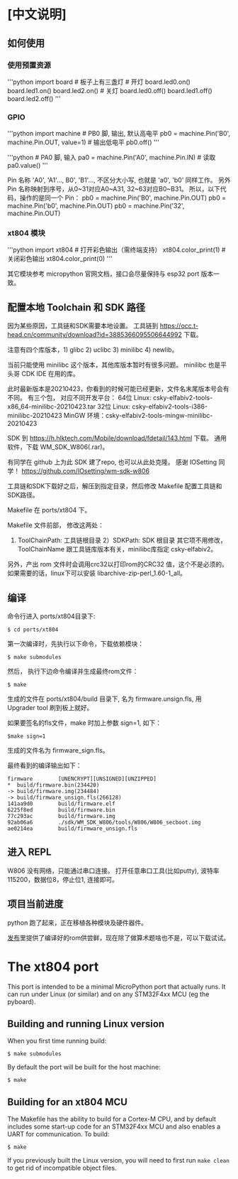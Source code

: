 # [中文说明]

## 如何使用

### 使用预置资源

'''python
    import board
    # 板子上有三盏灯
    # 开灯
    board.led0.on()
    board.led1.on()
    board.led2.on()
    # 关灯
    board.led0.off()
    board.led1.off()
    board.led2.off()
'''

### GPIO

'''python
    import machine
    # PB0 脚, 输出, 默认高电平
    pb0 = machine.Pin('B0', machine.Pin.OUT, value=1)
    # 输出低电平
    pb0.off()
'''

'''python
    # PA0 脚, 输入
    pa0 = machine.Pin('A0', machine.Pin.IN)
    # 读取
    pa0.value()
'''

Pin 名称 'A0', 'A1'..., B0', 'B1'..., 不区分大小写, 也就是 'a0', 'b0' 同样工作。
另外 Pin 名称映射到序号，从0~31对应A0~A31, 32~63对应B0~B31。
所以，以下代码，操作的是同一个 Pin：
pb0 = machine.Pin('B0', machine.Pin.OUT)
pb0 = machine.Pin('b0', machine.Pin.OUT)
pb0 = machine.Pin('32', machine.Pin.OUT)

### xt804 模块

'''python
    import xt804
    # 打开彩色输出（需终端支持）
    xt804.color_print(1)
    # 关闭彩色输出
    xt804.color_print(0)
'''

其它模块参考 micropython 官网文档，接口会尽量保持与 esp32 port 版本一致。

## 配置本地 Toolchain 和 SDK 路径
因为某些原因，工具链和SDK需要本地设置。
工具链到 https://occ.t-head.cn/community/download?id=3885366095506644992 下载。

注意有四个库版本，1) glibc 2) uclibc 3) minilibc 4) newlib。

当前只能使用 minilibc 这个版本，其他库版本暂时有很多问题。
minilibc 也是平头哥 CDK IDE 在用的库。

此时最新版本是20210423，你看到的时候可能已经更新，文件名末尾版本号会有不同。
有三个包， 对应不同开发平台：
64位 Linux: csky-elfabiv2-tools-x86_64-minilibc-20210423.tar
32位 Linux: csky-elfabiv2-tools-i386-minilibc-20210423
MinGW 环境：csky-elfabiv2-tools-mingw-minilibc-20210423

SDK 到 https://h.hlktech.com/Mobile/download/fdetail/143.html 下载。
通用软件，下载 WM_SDK_W806(.rar)。

有同学在 github 上为此 SDK 建了repo, 也可以从此处克隆。
感谢 IOSetting 同学！
https://github.com/IOsetting/wm-sdk-w806

工具链和SDK下载好之后，解压到指定目录，然后修改 Makefile 配置工具链和SDK路径。

Makefile 在 ports/xt804 下。

Makefile 文件前部， 修改这两处：
1) ToolChainPath: 工具链根目录
2）SDKPath: SDK 根目录
其它项不用修改，ToolChainName 跟工具链库版本有关，minilibc库指定 csky-elfabiv2。

另外，产出 rom 文件时会调用crc32以打印rom的CRC32 值，这个不是必须的。
如果需要的话，linux下可以安装 libarchive-zip-perl_1.60-1_all。

## 编译
命令行进入 ports/xt804目录下:

    $ cd ports/xt804

第一次编译时，先执行以下命令，下载依赖模块：

    $ make submodules


然后， 执行下边命令编译并生成最终rom文件：

    $ make

生成的文件在 ports/xt804/build 目录下, 名为 firmware.unsign.fls, 用 Upgrader tool 刷到板上就好。

如果要签名的fls文件，make 时加上参数 sign=1, 如下：

    $make sign=1

生成的文件名为 firmware_sign.fls。

最终看到的编译输出如下：

    firmware        [UNENCRYPT][UNSIGNED][UNZIPPED]
    *  build/firmware.bin(234420)
    -> build/firmware.img(234484)
    -> build/firmware_unsign.fls(266128)
    141aa9d0        build/firmware.elf
    6225f8ed        build/firmware.bin
    77c293ac        build/firmware.img
    92ab06a6        ./sdk/WM_SDK_W806/tools/W806/W806_secboot.img
    ae0214ea        build/firmware_unsign.fls

## 进入 REPL
W806 没有网络，只能通过串口连接。
打开任意串口工具(比如putty), 波特率 115200，数据位8，停止位1, 连接即可。


## 项目当前进度
python 跑了起来，正在移植各种模块及硬件器件。

[发布](https://github.com/gengyong/micropython/releases)里提供了编译好的rom供尝鲜，现在除了做算术题啥也不是，可以下载试试。

# The xt804 port

This port is intended to be a minimal MicroPython port that actually runs.
It can run under Linux (or similar) and on any STM32F4xx MCU (eg the pyboard).

## Building and running Linux version

When you first time running build:

    $ make submodules


By default the port will be built for the host machine:

    $ make


## Building for an xt804 MCU

The Makefile has the ability to build for a Cortex-M CPU, and by default
includes some start-up code for an STM32F4xx MCU and also enables a UART
for communication.  To build:

    $ make

If you previously built the Linux version, you will need to first run
`make clean` to get rid of incompatible object files.







